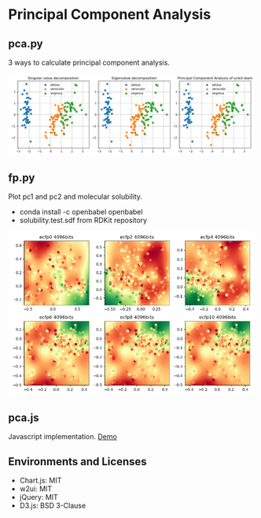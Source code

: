 # Principal Component Analysis

## pca.py

3 ways to calculate principal component analysis.

<img src="doc/pca.png" width="500" alt="pca" />

## fp.py

Plot pc1 and pc2 and molecular solubility.

- conda install -c openbabel openbabel
- solubility.test.sdf from RDKit repository

<img src="doc/fp.png" width="500" alt="fp" />

## pca.js

Javascript implementation. [Demo](https://taneishi.github.io/pca)

## Environments and Licenses

- Chart.js: MIT 
- w2ui: MIT
- jQuery: MIT
- D3.js: BSD 3-Clause
